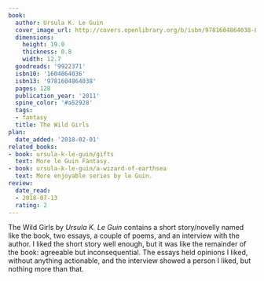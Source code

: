 ```yaml
---
book:
  author: Ursula K. Le Guin
  cover_image_url: http://covers.openlibrary.org/b/isbn/9781604864038-L.jpg
  dimensions:
    height: 19.0
    thickness: 0.8
    width: 12.7
  goodreads: '9922371'
  isbn10: '1604864036'
  isbn13: '9781604864038'
  pages: 128
  publication_year: '2011'
  spine_color: '#a52928'
  tags:
  - fantasy
  title: The Wild Girls
plan:
  date_added: '2018-02-01'
related_books:
- book: ursula-k-le-guin/gifts
  text: More le Guin Fantasy.
- book: ursula-k-le-guin/a-wizard-of-earthsea
  text: More enjoyable series by le Guin.
review:
  date_read:
  - 2018-07-13
  rating: 2
---
```


The Wild Girls by *Ursula K. Le Guin* contains a short story/novelly named like the book, two essays, a couple of poems,
and an interview with the author. I liked the short story well enough, but it was like the remainder of the book:
agreeable but inconsequential. The essays held opinions I liked, without anything actionable, and the interview showed a
person I liked, but nothing more than that.
